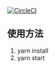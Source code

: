 [![CircleCI](https://circleci.com/gh/LarryKameZhao/r-parts/tree/master.svg?style=svg)](https://circleci.com/gh/LarryKameZhao/r-parts/tree/master)
## 使用方法

1. yarn install
2. yarn start
